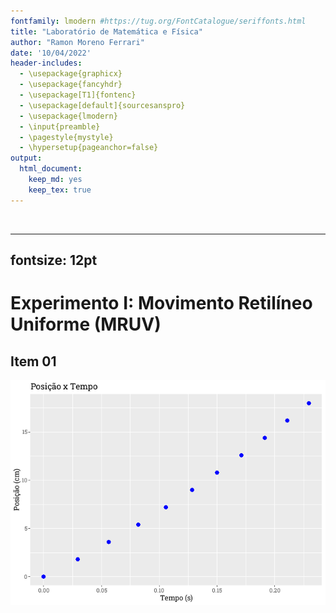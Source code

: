 ```yaml
---
fontfamily: lmodern #https://tug.org/FontCatalogue/seriffonts.html
title: "Laboratório de Matemática e Física"
author: "Ramon Moreno Ferrari"
date: '10/04/2022'
header-includes:
  - \usepackage{graphicx}
  - \usepackage{fancyhdr}
  - \usepackage[T1]{fontenc}
  - \usepackage[default]{sourcesanspro}
  - \usepackage{lmodern}
  - \input{preamble}  
  - \pagestyle{mystyle}
  - \hypersetup{pageanchor=false}
output: 
  html_document: 
    keep_md: yes
    keep_tex: true
---
```



&nbsp;&nbsp;

---
fontsize: 12pt
---



# Experimento I: Movimento Retilíneo Uniforme (MRUV)

## Item 01

![](Script_files/figure-html/1_01-1.png)<!-- -->

